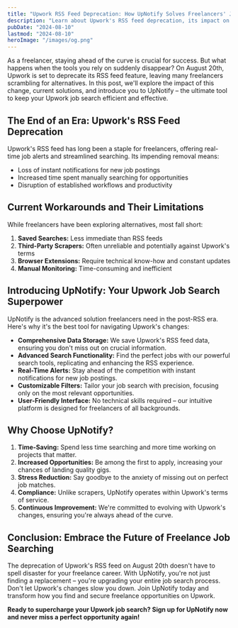 ```yaml
---
title: "Upwork RSS Feed Deprecation: How UpNotify Solves Freelancers' Job Search Woes"
description: "Learn about Upwork's RSS feed deprecation, its impact on freelancers, and how UpNotify provides an advanced solution for efficient job searching on Upwork."
pubDate: "2024-08-10"
lastmod: "2024-08-10"
heroImage: "/images/og.png"
---
```


As a freelancer, staying ahead of the curve is crucial for success. But what happens when the tools you rely on suddenly disappear? On August 20th, Upwork is set to deprecate its RSS feed feature, leaving many freelancers scrambling for alternatives. In this post, we'll explore the impact of this change, current solutions, and introduce you to UpNotify – the ultimate tool to keep your Upwork job search efficient and effective.

## The End of an Era: Upwork's RSS Feed Deprecation

Upwork's RSS feed has long been a staple for freelancers, offering real-time job alerts and streamlined searching. Its impending removal means:

- Loss of instant notifications for new job postings
- Increased time spent manually searching for opportunities
- Disruption of established workflows and productivity

## Current Workarounds and Their Limitations

While freelancers have been exploring alternatives, most fall short:

1. **Saved Searches:** Less immediate than RSS feeds
2. **Third-Party Scrapers:** Often unreliable and potentially against Upwork's terms
3. **Browser Extensions:** Require technical know-how and constant updates
4. **Manual Monitoring:** Time-consuming and inefficient

## Introducing UpNotify: Your Upwork Job Search Superpower

UpNotify is the advanced solution freelancers need in the post-RSS era. Here's why it's the best tool for navigating Upwork's changes:

- **Comprehensive Data Storage:** We save Upwork's RSS feed data, ensuring you don't miss out on crucial information.
- **Advanced Search Functionality:** Find the perfect jobs with our powerful search tools, replicating and enhancing the RSS experience.
- **Real-Time Alerts:** Stay ahead of the competition with instant notifications for new job postings.
- **Customizable Filters:** Tailor your job search with precision, focusing only on the most relevant opportunities.
- **User-Friendly Interface:** No technical skills required – our intuitive platform is designed for freelancers of all backgrounds.

## Why Choose UpNotify?

1. **Time-Saving:** Spend less time searching and more time working on projects that matter.
2. **Increased Opportunities:** Be among the first to apply, increasing your chances of landing quality gigs.
3. **Stress Reduction:** Say goodbye to the anxiety of missing out on perfect job matches.
4. **Compliance:** Unlike scrapers, UpNotify operates within Upwork's terms of service.
5. **Continuous Improvement:** We're committed to evolving with Upwork's changes, ensuring you're always ahead of the curve.

## Conclusion: Embrace the Future of Freelance Job Searching

The deprecation of Upwork's RSS feed on August 20th doesn't have to spell disaster for your freelance career. With UpNotify, you're not just finding a replacement – you're upgrading your entire job search process. Don't let Upwork's changes slow you down. Join UpNotify today and transform how you find and secure freelance opportunities on Upwork.

**Ready to supercharge your Upwork job search? Sign up for UpNotify now and never miss a perfect opportunity again!**